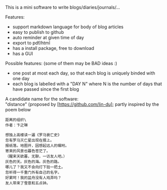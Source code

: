 This is a mini software to write blogs/diaries/journals/...

Features:
- support markdown language for body of blog articles
- easy to publish to github
- auto reminder at given time of day
- export to pdf/html
- has a install package, free to download
- has a GUI

Possible features: (some of them may be BAD ideas :)
- one post at most each day, so that each blog is uniquely binded with one day
- each blog is labelled with a "DAY N" where N is the number of days that have passed since the first blog


A candidate name for the software: \
"distance" 
(proposed by [https://github.com/lin-du]; partly inspired by the poem below

```
距离的组织\
作者：卞之琳

想独上高楼读一遍《罗马衰亡史》
忽有罗马灭亡星出现在报上。
报纸落。地图开，因想起远人的嘱咐。
寄来的风景也暮色苍茫了。
（醒来天欲暮，无聊，一访友人吧。）
灰色的天。灰色的海。灰色的路。
哪儿了？我又不会向灯下验一把土。
忽听得一千重门外有自己的名字。
好累呵！我的盆舟没有人戏弄吗？
友人带来了雪意和五点钟。
```
